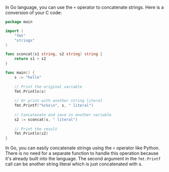  In Go language, you can use the `+` operator to concatenate strings. Here is a conversion of your C code:

```go
package main

import (
	"fmt"
	"strings"
)

func sconcat(s1 string, s2 string) string {
	return s1 + s2
}

func main() {
	s := "hello"
	
	// Print the original variable
	fmt.Println(s)
	
	// Or print with another string literal
	fmt.Printf("%s%s\n", s, " literal")
	
	// Concatenate and save in another variable
	s2 := sconcat(s, " literal")
	
	// Print the result
	fmt.Println(s2)
}
```

In Go, you can easily concatenate strings using the `+` operator like Python. There is no need for a separate function to handle this operation because it's already built into the language. The second argument in the `fmt.Printf` call can be another string literal which is just concatenated with s.
